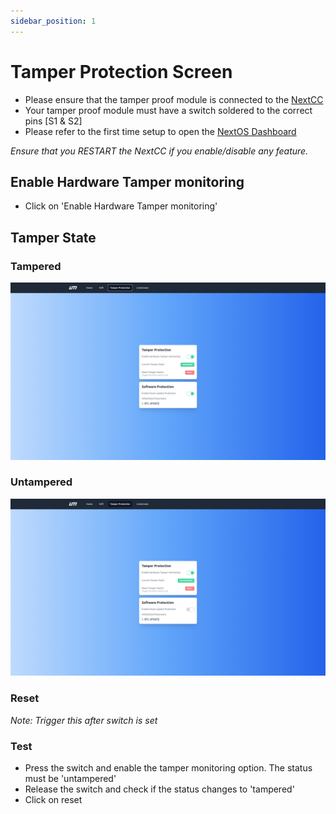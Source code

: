 ```yaml
---
sidebar_position: 1
---
```


# Tamper Protection Screen

- Please ensure that the tamper proof module is connected to the [NextCC](/docs/next-cc/integration.md)
- Your tamper proof module must have a switch soldered to the correct pins [S1 & S2]
- Please refer to the first time setup to open the [NextOS Dashboard](/docs/next-os/getting-started/first-time-setup.md)

*Ensure that you RESTART the NextCC if you enable/disable any feature.*

## Enable Hardware Tamper monitoring

- Click on 'Enable Hardware Tamper monitoring'

## Tamper State

### Tampered

![Tampered](img/tampered.png)

### Untampered

![Untampered](img/untampered.png)

### Reset

*Note: Trigger this after switch is set*

### Test

- Press the switch and enable the tamper monitoring option. The status must be 'untampered'
- Release the switch and check if the status changes to 'tampered'
- Click on reset

